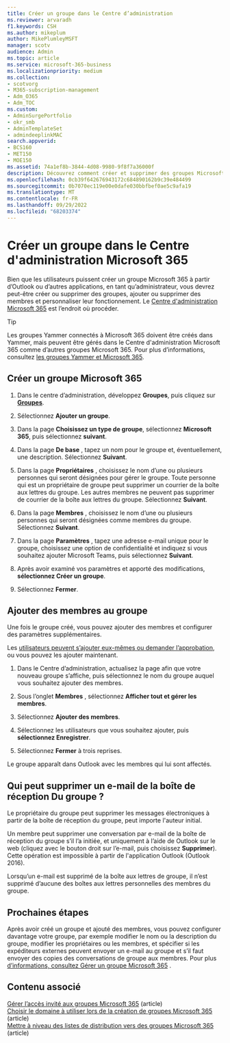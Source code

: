 ```yaml
---
title: Créer un groupe dans le Centre d’administration
ms.reviewer: arvaradh
f1.keywords: CSH
ms.author: mikeplum
author: MikePlumleyMSFT
manager: scotv
audience: Admin
ms.topic: article
ms.service: microsoft-365-business
ms.localizationpriority: medium
ms.collection:
- scotvorg
- M365-subscription-management
- Adm_O365
- Adm_TOC
ms.custom:
- AdminSurgePortfolio
- okr_smb
- AdminTemplateSet
- admindeeplinkMAC
search.appverid:
- BCS160
- MET150
- MOE150
ms.assetid: 74a1ef8b-3844-4d08-9980-9f8f7a36000f
description: Découvrez comment créer et supprimer des groupes Microsoft 365, ajouter et supprimer des membres de groupe, et personnaliser le fonctionnement du groupe.
ms.openlocfilehash: 0cb39f642676943172c684890162b9c39e484499
ms.sourcegitcommit: 0b7070ec119e00e0dafe030bbfbef0ae5c9afa19
ms.translationtype: MT
ms.contentlocale: fr-FR
ms.lasthandoff: 09/29/2022
ms.locfileid: "68203374"
---
```

# <a name="create-a-group-in-the-microsoft-365-admin-center"></a>Créer un groupe dans le Centre d'administration Microsoft 365
  
Bien que les utilisateurs puissent créer un groupe Microsoft 365 à partir d’Outlook ou d’autres applications, en tant qu’administrateur, vous devrez peut-être créer ou supprimer des groupes, ajouter ou supprimer des membres et personnaliser leur fonctionnement. Le <a href="https://go.microsoft.com/fwlink/p/?linkid=2052855" target="_blank">Centre d'administration Microsoft 365</a> est l’endroit où procéder. 

> [!TIP]
> Les groupes Yammer connectés à Microsoft 365 doivent être créés dans Yammer, mais peuvent être gérés dans le Centre d'administration Microsoft 365 comme d’autres groupes Microsoft 365. Pour plus d’informations, consultez [les groupes Yammer et Microsoft 365](/yammer/manage-yammer-groups/yammer-and-office-365-groups). 

## <a name="create-a-microsoft-365-group"></a>Créer un groupe Microsoft 365

1. Dans le centre d’administration, développez **Groupes**, puis cliquez sur <a href="https://go.microsoft.com/fwlink/p/?linkid=2052855" target="_blank">**Groupes**</a>.

2. Sélectionnez **Ajouter un groupe**.
  
3. Dans la page **Choisissez un type de groupe**, sélectionnez **Microsoft 365**, puis sélectionnez **suivant**.

4. Dans la page **De base** , tapez un nom pour le groupe et, éventuellement, une description. Sélectionnez **Suivant**.

5.  Dans la page **Propriétaires** , choisissez le nom d’une ou plusieurs personnes qui seront désignées pour gérer le groupe. Toute personne qui est un propriétaire de groupe peut supprimer un courrier de la boîte aux lettres du groupe. Les autres membres ne peuvent pas supprimer de courrier de la boîte aux lettres du groupe. Sélectionnez **Suivant**.

6.  Dans la page **Membres** , choisissez le nom d’une ou plusieurs personnes qui seront désignées comme membres du groupe. Sélectionnez **Suivant**.

7. Dans la page **Paramètres** , tapez une adresse e-mail unique pour le groupe, choisissez une option de confidentialité et indiquez si vous souhaitez ajouter Microsoft Teams, puis sélectionnez **Suivant**.
    
8. Après avoir examiné vos paramètres et apporté des modifications, **sélectionnez Créer un groupe**.

9. Sélectionnez **Fermer**.
    
## <a name="add-members-to-the-group"></a>Ajouter des membres au groupe

Une fois le groupe créé, vous pouvez ajouter des membres et configurer des paramètres supplémentaires.

Les [utilisateurs peuvent s’ajouter eux-mêmes ou demander l’approbation](https://support.microsoft.com/office/2e59e19c-b872-44c8-ae84-0acc4b79c45d), ou vous pouvez les ajouter maintenant.

1. Dans le Centre d’administration, actualisez la page afin que votre nouveau groupe s’affiche, puis sélectionnez le nom du groupe auquel vous souhaitez ajouter des membres.
    
2. Sous l’onglet **Membres** , sélectionnez **Afficher tout et gérer les membres**.

3. Sélectionnez **Ajouter des membres**.
    
4. Sélectionnez les utilisateurs que vous souhaitez ajouter, puis **sélectionnez Enregistrer**.
    
5. Sélectionnez **Fermer** à trois reprises. 
    
Le groupe apparaît dans Outlook avec les membres qui lui sont affectés.

## <a name="who-can-delete-email-from-the-group-inbox"></a>Qui peut supprimer un e-mail de la boîte de réception Du groupe ?

Le propriétaire du groupe peut supprimer les messages électroniques à partir de la boîte de réception du groupe, peut importe l'auteur initial.
  
Un membre peut supprimer une conversation par e-mail de la boîte de réception du groupe s’il l’a initiée, et uniquement à l’aide de Outlook sur le web (cliquez avec le bouton droit sur l’e-mail, puis choisissez **Supprimer**). Cette opération est impossible à partir de l'application Outlook (Outlook 2016).
  
Lorsqu’un e-mail est supprimé de la boîte aux lettres de groupe, il n’est supprimé d’aucune des boîtes aux lettres personnelles des membres du groupe.

## <a name="next-steps"></a>Prochaines étapes

Après avoir créé un groupe et ajouté des membres, vous pouvez configurer davantage votre groupe, par exemple modifier le nom ou la description du groupe, modifier les propriétaires ou les membres, et spécifier si les expéditeurs externes peuvent envoyer un e-mail au groupe et s’il faut envoyer des copies des conversations de groupe aux membres. Pour plus [d’informations, consultez Gérer un groupe Microsoft 365](manage-groups.md) .

## <a name="related-content"></a>Contenu associé

[Gérer l’accès invité aux groupes Microsoft 365](https://support.microsoft.com/office/bfc7a840-868f-4fd6-a390-f347bf51aff6) (article)\
[Choisir le domaine à utiliser lors de la création de groupes Microsoft 365](../../solutions/choose-domain-to-create-groups.md) (article)\
[Mettre à niveau des listes de distribution vers des groupes Microsoft 365](../manage/upgrade-distribution-lists.md) (article)
